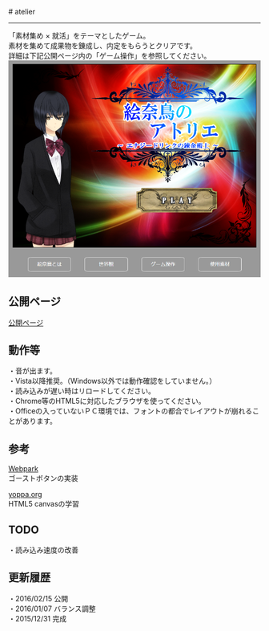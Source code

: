 ﻿﻿# atelier

---

「素材集め × 就活」をテーマとしたゲーム。  
素材を集めて成果物を錬成し、内定をもらうとクリアです。  
詳細は下記公開ページ内の「ゲーム操作」を参照してください。
![タイトル画面](1.png)

## 公開ページ
[公開ページ](http://disconeko.github.io/atelier/)

## 動作等
・音が出ます。  
・Vista以降推奨。（Windows以外では動作確認をしていません。）  
・読み込みが遅い時はリロードしてください。  
・Chrome等のHTML5に対応したブラウザを使ってください。  
・Officeの入っていないＰＣ環境では、フォントの都合でレイアウトが崩れることがあります。  

## 参考
[Webpark](http://weboook.blog22.fc2.com/blog-entry-413.html)  
ゴーストボタンの実装  
  
[yoppa.org](http://yoppa.org/taumedia10/2065.html)  
HTML5 canvasの学習  

## TODO
・読み込み速度の改善

## 更新履歴
・2016/02/15 公開  
・2016/01/07 バランス調整  
・2015/12/31 完成  
